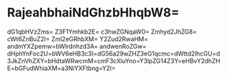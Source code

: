 # RajeahbhaiNdGhzbHhqbW8=
dG1qbHVzZms=
Z3F1Ymhkb2E=
c3hwZGNqaW0=
Zmhyd2JhZG8=
cWt6ZnBuZ2I=
Zml2eGRhbXM=
Y2Zud2RwaHM=
andmYXZpemw=bWlrdnhzd3A=
andwenRoZGw=
dHphYnFoc2U=bWV6eHB3c3I=dG56a29wZHZ3eG1qcmc=dWttd2lhcGU=d3JkZnVhZXY=bHdtaWRwcmM=cmF3cXluYno=Y3lpZG14Z3Y=eHBvY2dhZHE=bGFudWhiaXM=a3NiYXFtbng=Y2I=
